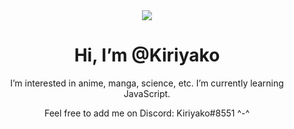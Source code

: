 <div align="center">

<img style="text-align: center;" src="https://media.tenor.com/6EKxfFHNfvIAAAAC/satou-matsuzaka.gif">
  
# Hi, I’m @Kiriyako
I’m interested in anime, manga, science, etc.
I’m currently learning JavaScript.

Feel free to add me on Discord: Kiriyako#8551 ^-^
  
</div> 
